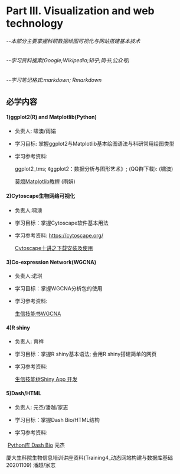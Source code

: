 # Part III. Visualization and web technology
###### --本部分主要掌握科研数据绘图可视化与网站搭建基本技术

###### --学习资料搜索(Google;Wikipedia;知乎;简书;公众号)

###### --学习笔记格式:markdown; Rmarkdown

## 必学内容

#### 1)ggplot2(R) and Matplotlib(Python)

- 负责人: 啸澳/雨娟

- 学习目标: 掌握ggplot2与Matplotlib基本绘图语法与科研常用绘图类型

- 学习参考资料:  

  ggplot2_tms; 《ggplot2：数据分析与图形艺术》; (QQ群下载):  (啸澳)

  [莫烦Matplotlib教程](https://mofanpy.com/tutorials/data-manipulation/plt/) (雨娟)

#### 2)Cytoscape生物网络可视化
* 负责人:啸澳

* 学习目标：掌握Cytoscape软件基本用法

* 学习参考资料: https://cytoscape.org/

  [Cytoscape十讲之下载安装及使用](https://mp.weixin.qq.com/s/vEAt1Ioww4we22G7-I5XvA)

#### 3)Co-expression Network(WGCNA)
* 负责人:诺琪

* 学习目标：掌握WGCNA分析包的使用

* 学习参考资料: 

  [生信技能书WGCNA](https://mp.weixin.qq.com/s/sgc7OQzrjDIt4zqkGfZHGA)


#### 4)R shiny
* 负责人: 育祥

* 学习目标：掌握R shiny基本语法; 会用R shiny搭建简单的网页

* 学习参考资料:

  [生信技能树Shiny App 开发](https://mp.weixin.qq.com/s/Ph3aMn9iJEi1rRDlFQL3GA)

#### 5)Dash/HTML
* 负责人:  元杰/潘越/家志

* 学习目标：掌握Dash Bio/HTML结构

* 学习参考资料: 

​      [Python库 Dash Bio](https://zhuanlan.zhihu.com/p/65595363?utm_source=wechat_session&utm_medium=social&utm_oi=1005880655431024640&utm_campaign=shareopn) 元杰

​      厦大生科院生物信息培训讲座资料(Training4_动态网站构建与数据库基础20201109) 潘越/家志
